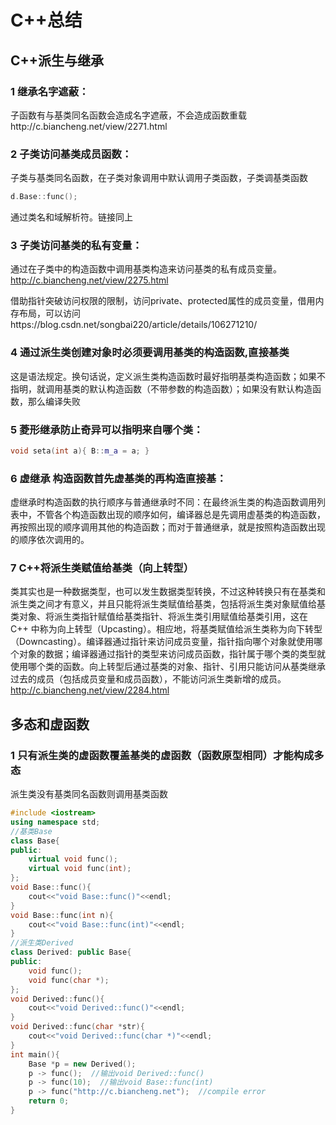 # C++总结

## C++派生与继承

### 1 继承名字遮蔽：

子函数有与基类同名函数会造成名字遮蔽，不会造成函数重载http://c.biancheng.net/view/2271.html

### 2 子类访问基类成员函数：

子类与基类同名函数，在子类对象调用中默认调用子类函数，子类调基类函数 

```c++
d.Base::func();
```

通过类名和域解析符。链接同上

### 3 子类访问基类的私有变量：

通过在子类中的构造函数中调用基类构造来访问基类的私有成员变量。http://c.biancheng.net/view/2275.html

 借助指针突破访问权限的限制，访问private、protected属性的成员变量，借用内存布局，可以访问https://blog.csdn.net/songbai220/article/details/106271210/

### 4 通过派生类创建对象时必须要调用基类的构造函数,直接基类

这是语法规定。换句话说，定义派生类构造函数时最好指明基类构造函数；如果不指明，就调用基类的默认构造函数（不带参数的构造函数）；如果没有默认构造函数，那么编译失败

### 5 菱形继承防止奇异可以指明来自哪个类：

```c++
void seta(int a){ B::m_a = a; }
```

### 6 虚继承 构造函数首先虚基类的再构造直接基：

虚继承时构造函数的执行顺序与普通继承时不同：在最终派生类的构造函数调用列表中，不管各个构造函数出现的顺序如何，编译器总是先调用虚基类的构造函数，再按照出现的顺序调用其他的构造函数；而对于普通继承，就是按照构造函数出现的顺序依次调用的。

### 7 C++将派生类赋值给基类（向上转型）

类其实也是一种数据类型，也可以发生数据类型转换，不过这种转换只有在基类和派生类之间才有意义，并且只能将派生类赋值给基类，包括将派生类对象赋值给基类对象、将派生类指针赋值给基类指针、将派生类引用赋值给基类引用，这在 C++ 中称为向上转型（Upcasting）。相应地，将基类赋值给派生类称为向下转型（Downcasting）。编译器通过指针来访问成员变量，指针指向哪个对象就使用哪个对象的数据；编译器通过指针的类型来访问成员函数，指针属于哪个类的类型就使用哪个类的函数。向上转型后通过基类的对象、指针、引用只能访问从基类继承过去的成员（包括成员变量和成员函数），不能访问派生类新增的成员。 http://c.biancheng.net/view/2284.html

## 多态和虚函数

### 1 只有派生类的虚函数覆盖基类的虚函数（函数原型相同）才能构成多态

派生类没有基类同名函数则调用基类函数

```c++
#include <iostream>
using namespace std;
//基类Base
class Base{
public:
    virtual void func();
    virtual void func(int);
};
void Base::func(){
    cout<<"void Base::func()"<<endl;
}
void Base::func(int n){
    cout<<"void Base::func(int)"<<endl;
}
//派生类Derived
class Derived: public Base{
public:
    void func();
    void func(char *);
};
void Derived::func(){
    cout<<"void Derived::func()"<<endl;
}
void Derived::func(char *str){
    cout<<"void Derived::func(char *)"<<endl;
}
int main(){
    Base *p = new Derived();
    p -> func();  //输出void Derived::func()
    p -> func(10);  //输出void Base::func(int)
    p -> func("http://c.biancheng.net");  //compile error
    return 0;
}
```

